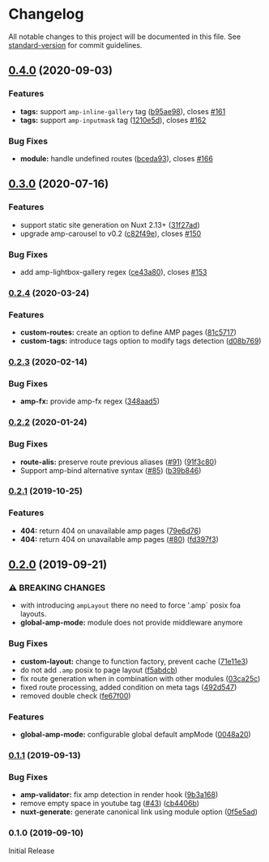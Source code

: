 # Changelog

All notable changes to this project will be documented in this file. See [standard-version](https://github.com/conventional-changelog/standard-version) for commit guidelines.

## [0.4.0](https://github.com/nuxt-community/amp-module/compare/v0.3.0...v0.4.0) (2020-09-03)


### Features

* **tags:** support `amp-inline-gallery` tag ([b95ae98](https://github.com/nuxt-community/amp-module/commit/b95ae981592a1caf420938ccaf58b96a3818186e)), closes [#161](https://github.com/nuxt-community/amp-module/issues/161)
* **tags:** support `amp-inputmask` tag ([1210e5d](https://github.com/nuxt-community/amp-module/commit/1210e5dadb0f027893d78d75f7ae41a3c267479d)), closes [#162](https://github.com/nuxt-community/amp-module/issues/162)


### Bug Fixes

* **module:** handle undefined routes ([bceda93](https://github.com/nuxt-community/amp-module/commit/bceda93f1791ffb13b08bea3bf3de350f804863f)), closes [#166](https://github.com/nuxt-community/amp-module/issues/166)

## [0.3.0](https://github.com/nuxt-community/amp-module/compare/v0.2.4...v0.3.0) (2020-07-16)


### Features

* support static site generation on Nuxt 2.13+ ([31f27ad](https://github.com/nuxt-community/amp-module/commit/31f27ad3fbe805aa34a91fa9a894cede42560f36))
* upgrade amp-carousel to v0.2 ([c82f49e](https://github.com/nuxt-community/amp-module/commit/c82f49e753c792a8c222689658f624ca7ce0f07e)), closes [#150](https://github.com/nuxt-community/amp-module/issues/150)


### Bug Fixes

* add amp-lightbox-gallery regex ([ce43a80](https://github.com/nuxt-community/amp-module/commit/ce43a80673005a3bd5932d336e7cef282fac13eb)), closes [#153](https://github.com/nuxt-community/amp-module/issues/153)

### [0.2.4](https://github.com/nuxt-community/amp-module/compare/v0.2.3...v0.2.4) (2020-03-24)


### Features

* **custom-routes:** create an option to define AMP pages ([81c5717](https://github.com/nuxt-community/amp-module/commit/81c57175614b4484b3708380cc60c1e3e9595568))
* **custom-tags:** introduce tags option to modify tags detection ([d08b769](https://github.com/nuxt-community/amp-module/commit/d08b7697123eb96d8684e315037c8cb97fba0fcd))

### [0.2.3](https://github.com/nuxt-community/amp-module/compare/v0.2.2...v0.2.3) (2020-02-14)


### Bug Fixes

* **amp-fx:** provide amp-fx regex ([348aad5](https://github.com/nuxt-community/amp-module/commit/348aad5593fb33ebb9319ee3a94620ae80eaf869))

### [0.2.2](https://github.com/nuxt-community/amp-module/compare/v0.2.1...v0.2.2) (2020-01-24)


### Bug Fixes

* **route-alis:** preserve route previous aliases ([#91](https://github.com/nuxt-community/amp-module/issues/91)) ([91f3c80](https://github.com/nuxt-community/amp-module/commit/91f3c80e297df90a1b0d357fc7e432fa7b977691))
* Support amp-bind alternative syntax ([#85](https://github.com/nuxt-community/amp-module/issues/85)) ([b39b846](https://github.com/nuxt-community/amp-module/commit/b39b846a54007408389bdb6022e18b1e07185d1c))

### [0.2.1](https://github.com/nuxt-community/amp-module/compare/v0.2.0...v0.2.1) (2019-10-25)


### Features

* **404:** return 404 on unavailable amp pages ([79e6d76](https://github.com/nuxt-community/amp-module/commit/79e6d76))
* **404:** return 404 on unavailable amp pages ([#80](https://github.com/nuxt-community/amp-module/issues/80)) ([fd397f3](https://github.com/nuxt-community/amp-module/commit/fd397f3))

## [0.2.0](https://github.com/nuxt-community/amp-module/compare/v0.1.1...v0.2.0) (2019-09-21)


### ⚠ BREAKING CHANGES

* with introducing `ampLayout` there no need to force '.amp` posix foa layouts.
* **global-amp-mode:** module does not provide middleware anymore

### Bug Fixes

* **custom-layout:** change to function factory, prevent cache ([71e11e3](https://github.com/nuxt-community/amp-module/commit/71e11e3))
* do not add `.amp` posix to page layout ([f5abdcb](https://github.com/nuxt-community/amp-module/commit/f5abdcb))
* fix route generation when in combination with other modules ([03ca25c](https://github.com/nuxt-community/amp-module/commit/03ca25c))
* fixed route processing, added condition on meta tags ([492d547](https://github.com/nuxt-community/amp-module/commit/492d547))
* removed double check ([fe67f00](https://github.com/nuxt-community/amp-module/commit/fe67f00))


### Features

* **global-amp-mode:** configurable global default ampMode ([0048a20](https://github.com/nuxt-community/amp-module/commit/0048a20))

### [0.1.1](https://github.com/nuxt-community/amp-module/compare/v0.1.0...v0.1.1) (2019-09-13)


### Bug Fixes

* **amp-validator:** fix amp detection in render hook ([9b3a168](https://github.com/nuxt-community/amp-module/commit/9b3a168))
* remove empty space in youtube tag ([#43](https://github.com/nuxt-community/amp-module/issues/43)) ([cb4406b](https://github.com/nuxt-community/amp-module/commit/cb4406b))
* **nuxt-generate:** generate canonical link using module option ([0f5e5ad](https://github.com/nuxt-community/amp-module/commit/0f5e5ad))

### 0.1.0 (2019-09-10)

Initial Release